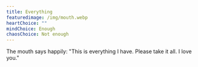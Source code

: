 ```yaml
---
title: Everything
featuredimage: /img/mouth.webp
heartChoice: ""
mindChoice: Enough
chaosChoice: Not enough
---
```

The mouth says happily: "This is everything I have.  Please take it all.  I love you."